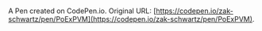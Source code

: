 # 

A Pen created on CodePen.io. Original URL: [https://codepen.io/zak-schwartz/pen/PoExPVM](https://codepen.io/zak-schwartz/pen/PoExPVM).

